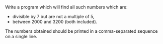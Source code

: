Write a program which will find all such numbers which are:

- divisible by 7 but are not a multiple of 5,
- between 2000 and 3200 (both included).

The numbers obtained should be printed in a comma-separated sequence on a single line.
